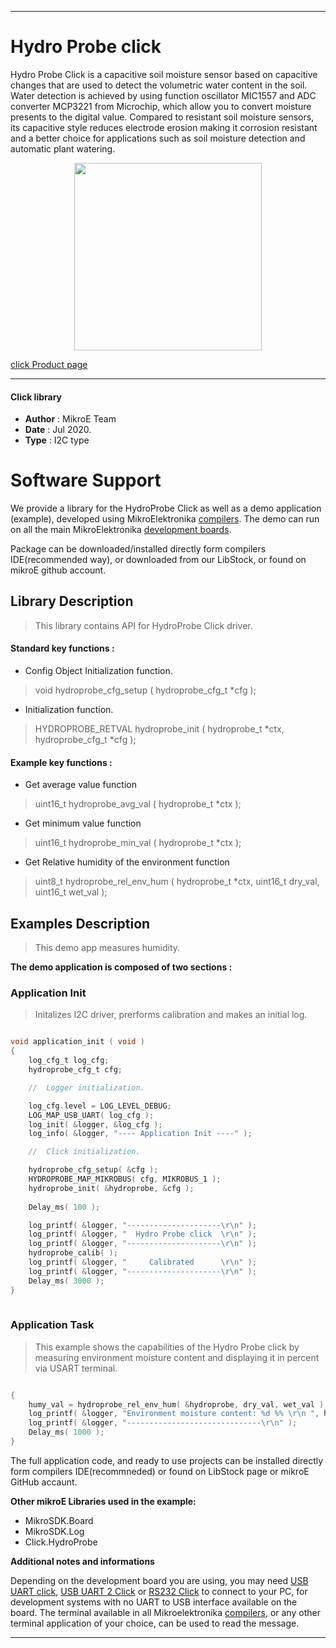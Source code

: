 
---
# Hydro Probe click

Hydro Probe Click is a capacitive soil moisture sensor based on capacitive changes that are used to detect the volumetric water content in the soil. Water detection is achieved by using function oscillator MIC1557 and ADC converter MCP3221 from Microchip, which allow you to convert moisture presents to the digital value. Compared to resistant soil moisture sensors, its capacitive style reduces electrode erosion making it corrosion resistant and a better choice for applications such as soil moisture detection and automatic plant watering.

<p align="center">
  <img src="https://download.mikroe.com/images/click_for_ide/hydroprobe_click.png" height=300px>
</p>


[click Product page](<https://www.mikroe.com/hydro-probe-click>)

---


#### Click library 

- **Author**        : MikroE Team
- **Date**          : Jul 2020.
- **Type**          : I2C type


# Software Support

We provide a library for the HydroProbe Click 
as well as a demo application (example), developed using MikroElektronika 
[compilers](http://shop.mikroe.com/compilers). 
The demo can run on all the main MikroElektronika [development boards](http://shop.mikroe.com/development-boards).

Package can be downloaded/installed directly form compilers IDE(recommended way), or downloaded from our LibStock, or found on mikroE github account. 

## Library Description

> This library contains API for HydroProbe Click driver.

#### Standard key functions :

- Config Object Initialization function.
> void hydroprobe_cfg_setup ( hydroprobe_cfg_t *cfg ); 
 
- Initialization function.
> HYDROPROBE_RETVAL hydroprobe_init ( hydroprobe_t *ctx, hydroprobe_cfg_t *cfg );

#### Example key functions :

- Get average value function
> uint16_t hydroprobe_avg_val ( hydroprobe_t *ctx );
 
- Get minimum value function
> uint16_t hydroprobe_min_val ( hydroprobe_t *ctx );

- Get Relative humidity of the environment function
> uint8_t hydroprobe_rel_env_hum ( hydroprobe_t *ctx, uint16_t dry_val, uint16_t wet_val );

## Examples Description

> This demo app measures humidity.

**The demo application is composed of two sections :**

### Application Init 

> Initalizes I2C driver, prerforms calibration and makes an initial log.

```c

void application_init ( void )
{
    log_cfg_t log_cfg;
    hydroprobe_cfg_t cfg;

    //  Logger initialization.

    log_cfg.level = LOG_LEVEL_DEBUG;
    LOG_MAP_USB_UART( log_cfg );
    log_init( &logger, &log_cfg );
    log_info( &logger, "---- Application Init ----" );

    //  Click initialization.

    hydroprobe_cfg_setup( &cfg );
    HYDROPROBE_MAP_MIKROBUS( cfg, MIKROBUS_1 );
    hydroprobe_init( &hydroprobe, &cfg );
    
    Delay_ms( 100 );

    log_printf( &logger, "---------------------\r\n" );
    log_printf( &logger, "  Hydro Probe click  \r\n" );
    log_printf( &logger, "---------------------\r\n" );
    hydroprobe_calib( );
    log_printf( &logger, "     Calibrated      \r\n" );
    log_printf( &logger, "---------------------\r\n" );
    Delay_ms( 3000 );
}
  
```

### Application Task

> This example shows the capabilities of the Hydro Probe click
> by measuring environment moisture content and displaying it in percent via
> USART terminal.

```c

{
    humy_val = hydroprobe_rel_env_hum( &hydroprobe, dry_val, wet_val );
    log_printf( &logger, "Environment moisture content: %d %% \r\n ", humy_val );
    log_printf( &logger, "------------------------------\r\n" );
    Delay_ms( 1000 );
} 

```


The full application code, and ready to use projects can be  installed directly form compilers IDE(recommneded) or found on LibStock page or mikroE GitHub accaunt.

**Other mikroE Libraries used in the example:** 

- MikroSDK.Board
- MikroSDK.Log
- Click.HydroProbe

**Additional notes and informations**

Depending on the development board you are using, you may need 
[USB UART click](http://shop.mikroe.com/usb-uart-click), 
[USB UART 2 Click](http://shop.mikroe.com/usb-uart-2-click) or 
[RS232 Click](http://shop.mikroe.com/rs232-click) to connect to your PC, for 
development systems with no UART to USB interface available on the board. The 
terminal available in all Mikroelektronika 
[compilers](http://shop.mikroe.com/compilers), or any other terminal application 
of your choice, can be used to read the message.



---
